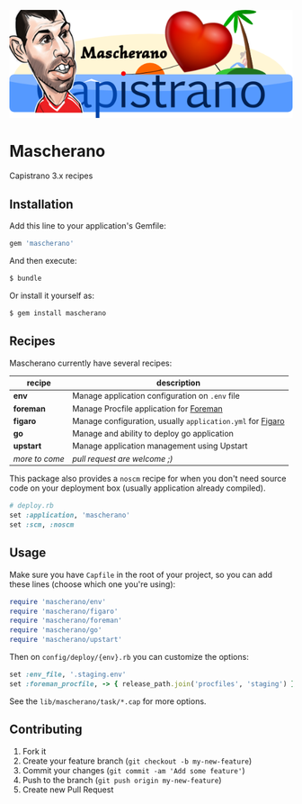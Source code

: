![Logo](img/mascherano-logo.png)

# Mascherano

Capistrano 3.x recipes

## Installation

Add this line to your application's Gemfile:

```ruby
gem 'mascherano'
```

And then execute:

```bash
$ bundle
```

Or install it yourself as:

```bash
$ gem install mascherano
```

## Recipes

Mascherano currently have several recipes:

| recipe         | description                                                                                           |
|----------------|-------------------------------------------------------------------------------------------------------|
| __env__        | Manage application configuration on `.env` file                                                       |
| __foreman__    | Manage Procfile application for [Foreman](http://ddollar.github.io/foreman)                           |
| __figaro__     | Manage configuration, usually `application.yml` for [Figaro](https://github.com/laserlemon/figaro)    |
| __go__         | Manage and ability to deploy go application                                                           |
| __upstart__    | Manage application management using Upstart                                                           |
| _more to come_ | _pull request are welcome ;)_                                                                         |

This package also provides a `noscm` recipe for when you don't need source code on your deployment box (usually application already compiled).

```ruby
# deploy.rb
set :application, 'mascherano'
set :scm, :noscm
```
## Usage

Make sure you have `Capfile` in the root of your project, so you can add these lines (choose which one you're using):

```ruby
require 'mascherano/env'
require 'mascherano/figaro'
require 'mascherano/foreman'
require 'mascherano/go'
require 'mascherano/upstart'
```

Then on `config/deploy/{env}.rb` you can customize the options:

```ruby
set :env_file, '.staging.env'
set :foreman_procfile, -> { release_path.join('procfiles', 'staging') }
```

See the `lib/mascherano/task/*.cap` for more options.

## Contributing

1. Fork it
2. Create your feature branch (`git checkout -b my-new-feature`)
3. Commit your changes (`git commit -am 'Add some feature'`)
4. Push to the branch (`git push origin my-new-feature`)
5. Create new Pull Request
